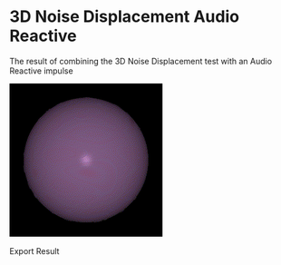 # 3D Noise Displacement Audio Reactive

The result of combining the 3D Noise Displacement test with an Audio Reactive impulse

![](export.0.gif)

Export Result